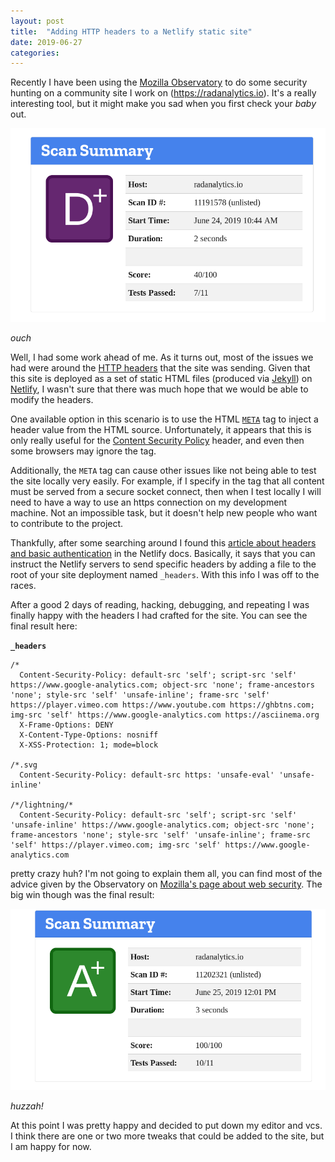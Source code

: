 ```yaml
---
layout: post
title:  "Adding HTTP headers to a Netlify static site"
date: 2019-06-27
categories:
---
```


Recently I have been using the
[Mozilla Observatory](https://observatory.mozilla.org/) to do some security
hunting on a community site I work on (https://radanalytics.io). It's a really
interesting tool, but it might make you sad when you first check your _baby_
out.

<img src="/img/radio-observatory-1.png" class="img-responsive center-block" alt="d+ rating">

_ouch_

Well, I had some work ahead of me. As it turns out, most of the issues we had
were around the [HTTP headers](https://developer.mozilla.org/en-US/docs/Web/HTTP/Headers)
that the site was sending. Given that this site is deployed as a set of
static HTML files (produced via [Jekyll](https://jekyllrb.com)) on
[Netlify](https://www.netlify.com), I wasn't sure that there was much hope
that we would be able to modify the headers.

One available option in this scenario is to use the HTML
[`META`](https://developer.mozilla.org/en-US/docs/Web/HTML/Element/meta) tag
to inject a header value from the HTML source. Unfortunately, it appears that
this is only really useful for the
[Content Security Policy](https://developer.mozilla.org/en-US/docs/Web/HTTP/CSP)
header, and even then some browsers may ignore the tag.

Additionally, the `META` tag can cause other issues like not being able to
test the site locally very easily. For example, if I specify in the tag that
all content must be served from a secure socket connect, then when I test
locally I will need to have a way to use an https connection on my development
machine. Not an impossible task, but it doesn't help new people who want to
contribute to the project.

Thankfully, after some searching around I found this
[article about headers and basic authentication](https://www.netlify.com/docs/headers-and-basic-auth/)
in the Netlify docs. Basically, it says that you can instruct the Netlify
servers to send specific headers by adding a file to the root of your site
deployment named `_headers`. With this info I was off to the races.

After a good 2 days of reading, hacking, debugging, and repeating I was finally
happy with the headers I had crafted for the site. You can see the final result
here:

**`_headers`**
```
/*
  Content-Security-Policy: default-src 'self'; script-src 'self' https://www.google-analytics.com; object-src 'none'; frame-ancestors 'none'; style-src 'self' 'unsafe-inline'; frame-src 'self' https://player.vimeo.com https://www.youtube.com https://ghbtns.com; img-src 'self' https://www.google-analytics.com https://asciinema.org
  X-Frame-Options: DENY
  X-Content-Type-Options: nosniff
  X-XSS-Protection: 1; mode=block

/*.svg
  Content-Security-Policy: default-src https: 'unsafe-eval' 'unsafe-inline'

/*/lightning/*
  Content-Security-Policy: default-src 'self'; script-src 'self' 'unsafe-inline' https://www.google-analytics.com; object-src 'none'; frame-ancestors 'none'; style-src 'self' 'unsafe-inline'; frame-src 'self' https://player.vimeo.com; img-src 'self' https://www.google-analytics.com
```

pretty crazy huh? I'm not going to explain them all, you can find most of the
advice given by the Observatory on
[Mozilla's page about web security](https://infosec.mozilla.org/guidelines/web_security).
The big win though was the final result:

<img src="/img/radio-observatory-2.png" class="img-responsive center-block" alt="a+ rating">

_huzzah!_

At this point I was pretty happy and decided to put down my editor and vcs.
I think there are one or two more tweaks that could be added to the site, but
I am happy for now.

